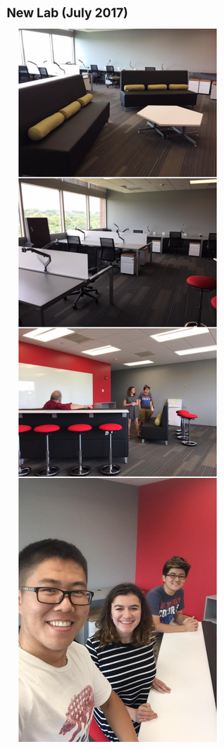 
# New Lab (July 2017)


<center>


<img width=450 src="img/lab1.jpg">

<img width=450 src="img/lab2.jpg">

<img width=450 src="img/lab3.jpg">

<img width=450 src="img/lab4.jpg">

</center> 

